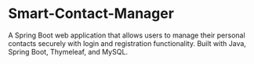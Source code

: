# Smart-Contact-Manager
A Spring Boot web application that allows users to manage their personal contacts securely with login and registration functionality. Built with Java, Spring Boot, Thymeleaf, and MySQL.
